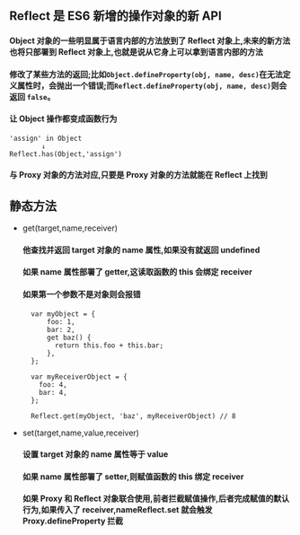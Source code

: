 ## Reflect 是 ES6 新增的操作对象的新 API

#### Object 对象的一些明显属于语言内部的方法放到了 Reflect 对象上,未来的新方法也将只部署到 Reflect 对象上,也就是说从它身上可以拿到语言内部的方法

#### 修改了某些方法的返回;比如`Object.defineProperty(obj, name, desc)`在无法定义属性时，会抛出一个错误;而`Reflect.defineProperty(obj, name, desc)`则会返回 `false`。

#### 让 Object 操作都变成函数行为

```
'assign' in Object
        ↓
Reflect.has(Object,'assign')
```

#### 与 Proxy 对象的方法对应,只要是 Proxy 对象的方法就能在 Reflect 上找到

## 静态方法

- get(target,name,receiver)

  #### 他查找并返回 target 对象的 name 属性,如果没有就返回 undefined

  #### 如果 name 属性部署了 getter,这读取函数的 this 会绑定 receiver

  #### 如果第一个参数不是对象则会报错

  ```
    var myObject = {
        foo: 1,
        bar: 2,
        get baz() {
          return this.foo + this.bar;
        },
    };

    var myReceiverObject = {
      foo: 4,
      bar: 4,
    };

    Reflect.get(myObject, 'baz', myReceiverObject) // 8
  ```

- set(target,name,value,receiver)
  #### 设置 target 对象的 name 属性等于 value
  #### 如果 name 属性部署了 setter,则赋值函数的 this 绑定 receiver
  #### 如果 Proxy 和 Reflect 对象联合使用,前者拦截赋值操作,后者完成赋值的默认行为,如果传入了 receiver,nameReflect.set 就会触发 Proxy.defineProperty 拦截
